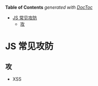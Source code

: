 <!-- START doctoc generated TOC please keep comment here to allow auto update -->
<!-- DON'T EDIT THIS SECTION, INSTEAD RE-RUN doctoc TO UPDATE -->
**Table of Contents**  *generated with [DocToc](https://github.com/thlorenz/doctoc)*

- [JS 常见攻防](#js-%E5%B8%B8%E8%A7%81%E6%94%BB%E9%98%B2)
  - [攻](#%E6%94%BB)

<!-- END doctoc generated TOC please keep comment here to allow auto update -->

<!--
 * @Author: mrzou
 * @Date: 2021-08-17 16:51:50
 * @LastEditors: mrzou
 * @LastEditTime: 2021-08-17 23:23:14
 * @Description: file content
-->

# JS 常见攻防

## 攻
- XSS
